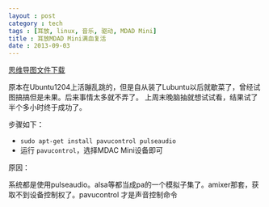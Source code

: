 ```yaml
---
layout : post
category : tech
tags : [耳放, linux, 音乐, 驱动, MDAD Mini]
title : 耳放MDAD Mini满血复活
date : 2013-09-03
---
```

[思维导图文件下载](https://docs.google.com/file/d/0B1DrsqrLRzeIMk01bnlmVXowMms/edit?usp=sharing)

原本在Ubuntu1204上活蹦乱跳的，但是自从装了Lubuntu以后就歇菜了，曾经试图搞搞但是未果。后来事情太多就不弄了。
上周末晚脑抽就想试试看，结果试了半个多小时终于成功了。

步骤如下：

* `sudo apt-get install pavucontrol pulseaudio`
* 运行 `pavucontrol`，选择MDAC Mini设备即可


原因：

系统都是使用pulseaudio。alsa等都当成pa的一个模拟子集了。amixer那套，获取不到设备控制权了。pavucontrol 才是声音控制命令
